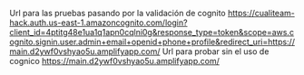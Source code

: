 Url para las pruebas pasando por la validación de cognito 
 https://cualiteam-hack.auth.us-east-1.amazoncognito.com/login?client_id=4ptitg48e1ua1q1apn0cqlni0g&response_type=token&scope=aws.cognito.signin.user.admin+email+openid+phone+profile&redirect_uri=https://main.d2ywf0vshyao5u.amplifyapp.com/
Url para probar sin el uso de cognico 
 https://main.d2ywf0vshyao5u.amplifyapp.com/
